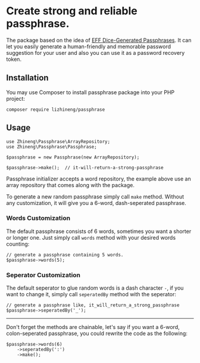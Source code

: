 # Create strong and reliable passphrase.

The package based on the idea of [EFF Dice-Generated Passphrases](https://www.eff.org/dice). It can let you easily generate a human-friendly and memorable password suggestion for your user and also you can use it as a password recovery token.

## Installation

You may use Composer to install passphrase package into your PHP project:

```
composer require lizhineng/passphrase
```

## Usage

```
use Zhineng\Passphrase\ArrayRepository;
use Zhineng\Passphrase\Passphrase;

$passphrase = new Passphrase(new ArrayRepository);

$passphrase->make();  // it-will-return-a-strong-passphrase
```

Passphrase initializer accepts a word repository, the example above use an array repository that comes along with the package.

To generate a new random passphrase simply call `make` method. Without any customization, it will give you a 6-word, dash-seperated passphrase.

### Words Customization

The default passphrase consists of 6 words, sometimes you want a shorter or longer one. Just simply call `words` method with your desired words counting:

```
// generate a passphrase containing 5 words.
$passphrase->words(5);
```

### Seperator Customization

The default seperator to glue random words is a dash character `-`, if you want to change it, simply call `seperatedBy` method with the seperator:

```
// generate a passphrase like, it_will_return_a_strong_passphrase
$passphrase->seperatedBy('_');
```

---

Don't forget the methods are chainable, let's say if you want a 6-word, colon-seperated passphrase, you could rewrite the code as the following:

```
$passphrase->words(6)
    ->seperatedBy(':')
    ->make();
```
